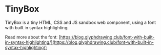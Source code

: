 # TinyBox

TinyBox is a tiny HTML, CSS and JS sandbox web component, using a font with built in syntax highlighting.

Read more about the font: [https://blog.glyphdrawing.club/font-with-built-in-syntax-highlighting/](https://blog.glyphdrawing.club/font-with-built-in-syntax-highlighting/)